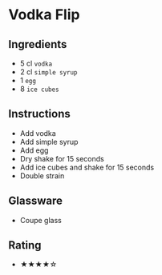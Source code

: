 # Vodka Flip

## Ingredients
- 5 cl `vodka`
- 2 cl `simple syrup`
- 1 `egg`
- 8 `ice cubes`

## Instructions
- Add vodka
- Add simple syrup
- Add egg
- Dry shake for 15 seconds
- Add ice cubes and shake for 15 seconds
- Double strain

## Glassware
- Coupe glass

## Rating
- ★★★★☆